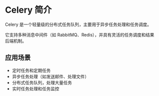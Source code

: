 # Celery 简介

Celery 是一个轻量级的分布式任务队列，主要用于异步任务处理和任务调度。

它支持多种消息中间件（如 RabbitMQ、Redis），并具有灵活的任务调度和结果后端机制。

## 应用场景

- 定时任务和定期任务
- 异步任务处理（如发送邮件、处理文件）
- 分布式任务队列，处理大量任务
- 实时任务处理和任务监控